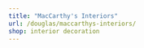 ```yaml
---
title: "MacCarthy's Interiors"
url: /douglas/maccarthys-interiors/
shop: interior decoration
---
```

